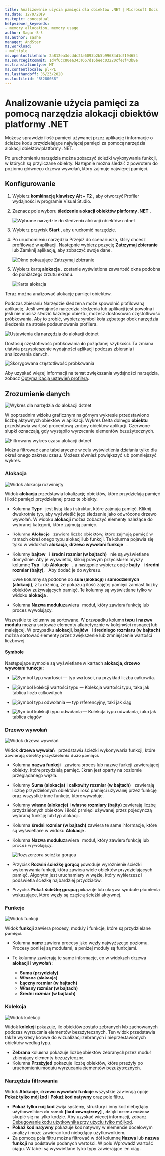 ```yaml
---
title: Analizowanie użycia pamięci dla obiektów .NET | Microsoft Docs
ms.date: 12/9/2019
ms.topic: conceptual
helpviewer_keywords:
- memory allocation, memory usage
author: Sagar-S-S
ms.author: sashe
manager: AndSter
ms.workload:
- multiple
ms.openlocfilehash: 2a812ea3dcddc2fa6093b2b5b99684d1d5194654
ms.sourcegitcommit: 1d4f6cc80ea343a667d16beec03220cfe1f43b8e
ms.translationtype: MT
ms.contentlocale: pl-PL
ms.lasthandoff: 06/23/2020
ms.locfileid: "85280038"
---
```

# <a name="analyze-memory-usage-by-using-the-net-object-allocation-tool"></a>Analizowanie użycia pamięci za pomocą narzędzia alokacji obiektów platformy .NET

Możesz sprawdzić ilość pamięci używanej przez aplikację i informacje o ścieżce kodu przydzielające najwięcej pamięci za pomocą narzędzia alokacji obiektów platformy .NET.

Po uruchomieniu narzędzia można zobaczyć ścieżki wykonywania funkcji, w których są przyliczane obiekty. Następnie można śledzić z powrotem do poziomu głównego drzewa wywołań, który zajmuje najwięcej pamięci.

## <a name="setup"></a>Konfigurowanie

1. Wybierz **kombinację klawiszy Alt + F2** , aby otworzyć Profiler wydajności w programie Visual Studio.

1. Zaznacz pole wyboru **śledzenie alokacji obiektów platformy .NET** .

   ![Wybrane narzędzie do śledzenia alokacji obiektów dotnet](../profiling/media/dotnetalloctoolselected.png "Wybrane narzędzie do śledzenia alokacji obiektów dotnet")

1. Wybierz przycisk **Start** , aby uruchomić narzędzie.

1. Po uruchomieniu narzędzia Przejdź do scenariusza, który chcesz profilować w aplikacji. Następnie wybierz pozycję **Zatrzymaj zbieranie** lub Zamknij aplikację, aby zobaczyć swoje dane.

   ![Okno pokazujące Zatrzymaj zbieranie](../profiling/media/stopcollectionlighttheme.png "Okno pokazujące Zatrzymaj zbieranie")

1. Wybierz kartę **alokacja** . zostanie wyświetlona zawartość okna podobna do poniższego zrzutu ekranu.

   ![Karta alokacja](../profiling/media/allocationview.png "Karta alokacja")

Teraz można analizować alokację pamięci obiektów.

Podczas zbierania Narzędzie śledzenia może spowolnić profilowaną aplikację. Jeśli wydajność narzędzia śledzenia lub aplikacji jest powolna i jeśli nie musisz śledzić każdego obiektu, możesz dostosować częstotliwość próbkowania. Aby to zrobić, wybierz symbol koła zębatego obok narzędzia śledzenia na stronie podsumowania profilera.

![Ustawienia dla narzędzia do alokacji dotnet](../profiling/media/dotnetallocsettings.png "Ustawienia dla narzędzia do alokacji dotnet")

Dostosuj częstotliwość próbkowania do pożądanej szybkości. Ta zmiana ułatwia przyspieszenie wydajności aplikacji podczas zbierania i analizowania danych.

![Skorygowana częstotliwość próbkowania](../profiling/media/adjustedsamplingratedotnetalloctool.png "Skorygowana częstotliwość próbkowania")

Aby uzyskać więcej informacji na temat zwiększania wydajności narzędzia, zobacz [Optymalizacja ustawień profilera](../profiling/optimize-profiler-settings.md).

## <a name="understand-your-data"></a>Zrozumienie danych

![Wykres dla narzędzia do alokacji dotnet](../profiling/media/graphdotnetalloc.png "Wykres dla narzędzia do alokacji dotnet")

W poprzednim widoku graficznym na górnym wykresie przedstawiono liczbę aktywnych obiektów w aplikacji. Wykres Delta dolnego **obiektu** przedstawia wartość procentową zmiany obiektów aplikacji. Czerwone słupki oznaczają, gdy wystąpiło wyrzucanie elementów bezużytecznych.

![Filtrowany wykres czasu alokacji dotnet](../profiling/media/graphdotnetalloctimefiltered.png "Filtrowany wykres czasu alokacji dotnet")

Można filtrować dane tabelaryczne w celu wyświetlenia działania tylko dla określonego zakresu czasu. Możesz również powiększyć lub pomniejszyć wykres.

### <a name="allocation"></a>Alokacja

![Widok alokacja rozwinięty](../profiling/media/allocationexpandedlight.png "Widok alokacja rozwinięty")

Widok **alokacja** przedstawia lokalizację obiektów, które przydzielają pamięć i ilość pamięci przydzielanej przez te obiekty.

- Kolumna **Type**   jest listą klas i struktur, które zajmują pamięć. Kliknij dwukrotnie typ, aby wyświetlić jego śledzenie jako odwrócone drzewo wywołań. W widoku **alokacji** można zobaczyć elementy należące do wybranej kategorii, które zajmują pamięć.

- Kolumna **Alokacje**   zawiera liczbę obiektów, które zajmują pamięć w ramach określonego typu alokacji lub funkcji. Ta kolumna pojawia się tylko w widokach **alokacja**, **drzewo wywołań**i **funkcje**   .

- Kolumny **bajtów**   i **średni rozmiar (w bajtach)**   nie są wyświetlane domyślnie. Aby je wyświetlić, kliknij prawym przyciskiem myszy kolumnę **Typ**   lub **Alokacje**   , a następnie wybierz opcje **bajty**   i **średni rozmiar (bajty)**,   Aby dodać je do wykresu. 

   Dwie kolumny są podobne do **sum (alokacji)** i **samodzielnych (alokacji)**, z tą różnicą, że pokazują ilość zajętej pamięci zamiast liczby obiektów zużywających pamięć. Te kolumny są wyświetlane tylko w widoku **alokacja** .

- Kolumna **Nazwa modułu**zawiera   moduł, który zawiera funkcję lub proces wywołujący.

Wszystkie te kolumny są sortowane. W przypadku kolumn **typu** i **nazwy modułu** można sortować elementy alfabetycznie w kolejności rosnącej lub malejącej. W przypadku **alokacji**, **bajtów**   i **średniego rozmiaru (w bajtach)** można sortować elementy przez zwiększenie lub zmniejszenie wartości liczbowej.

#### <a name="symbols"></a>Symbole

Następujące symbole są wyświetlane w kartach **alokacja**, **drzewo wywołań**i **funkcje** :

- ![Symbol typu wartości](../profiling/media/valuetypeicon.png "Symbol typu wartości") — typ wartości, na przykład liczba całkowita.

- ![Symbol kolekcji wartości typu](../profiling/media/valuetypecollectionicon.png "Symbol kolekcji wartości typu") — Kolekcja wartości typu, taka jak tablica liczb całkowitych

- ![Symbol typu odwołania](../profiling/media/referencetypeicon.png "Symbol typu odwołania") — typ referencyjny, taki jak ciąg

- ![Symbol kolekcji typu odwołania](../profiling/media/referencetypecollectionicon.png "Symbol kolekcji typu odwołania") — Kolekcja typu odwołania, taka jak tablica ciągów

### <a name="call-tree"></a>Drzewo wywołań

![Widok drzewa wywołań](../profiling/media/calltreelight.png "Widok drzewa wywołań")

Widok **drzewa wywołań**   przedstawia ścieżki wykonywania funkcji, które zawierają obiekty przydzielenia dużo pamięci.

- Kolumna **nazwa funkcji**   zawiera proces lub nazwę funkcji zawierającej obiekty, które przydzielą pamięć. Ekran jest oparty na poziomie przeglądanego węzła.
- Kolumny **Suma (alokacja)** i **całkowity rozmiar (w bajtach)**   zawierają liczbę przydzielonych obiektów i ilość pamięci używanej przez funkcję oraz wszystkie inne funkcje, które wywołuje.
- Kolumny **własne (alokacje)** i **własne rozmiary (bajty)** zawierają liczbę przydzielonych obiektów i ilość pamięci używanej przez pojedynczą wybraną funkcję lub typ alokacji.
- Kolumna **średni rozmiar (w bajtach)** zawiera te same informacje, które są wyświetlane w widoku **Alokacje** .
- Kolumna **Nazwa modułu**zawiera   moduł, który zawiera funkcję lub proces wywołujący.

   ![Rozszerzona ścieżka gorąca](../profiling/media/hotpathlight.png "Rozszerzona ścieżka gorąca")

- Przycisk **Rozwiń ścieżkę gorącą** powoduje wyróżnienie ścieżki wykonywania funkcji, która zawiera wiele obiektów przydzielających pamięć. Algorytm jest uruchamiany w węźle, który wybierzesz i podświetla ścieżkę najbardziej przydziałów.
- Przycisk **Pokaż ścieżkę gorącą** pokazuje lub ukrywa symbole płomienia wskazujące, które węzły są częścią ścieżki aktywnej.

### <a name="functions"></a>Funkcje

![Widok funkcji](../profiling/media/functionslight.png "Widok funkcji")

Widok **funkcji** zawiera procesy, moduły i funkcje, które są przydzielane pamięci.

- Kolumna **name** zawiera procesy jako węzły najwyższego poziomu. Procesy poniżej są modułami, a poniżej moduły są funkcjami.
- Te kolumny zawierają te same informacje, co w widokach drzewa **alokacji** i **wywołań** :

   - **Suma (przydziały)**
   - **Własne (alokacje)**
   - **Łączny rozmiar (w bajtach)**
   - **Własny rozmiar (w bajtach)**
   - **Średni rozmiar (w bajtach)**

### <a name="collection"></a>Kolekcja

![Widok kolekcji](../profiling/media/collectionlight.png "Widok kolekcji")

Widok **kolekcji** pokazuje, ile obiektów zostało zebranych lub zachowanych podczas wyrzucania elementów bezużytecznych. Ten widok przedstawia także wykresy kołowe do wizualizacji zebranych i nieprzestawionych obiektów według typu.

- **Zebrana** kolumna pokazuje liczbę obiektów zebranych przez moduł zbierający elementy bezużyteczne.
- Kolumna **Przeżyjed** pokazuje liczbę obiektów, które przeżyły po uruchomieniu modułu wyrzucania elementów bezużytecznych.

### <a name="filtering-tools"></a>Narzędzia filtrowania

Widok **Alokacje**, **drzewo wywołań**i **funkcje** wszystkie zawierają opcje **Pokaż tylko mój kod** i **Pokaż kod natywny** oraz pole filtru.

- **Pokaż tylko mój kod** zwija systemy, struktury i inny kod niebędący użytkownikiem do ramek **[kod zewnętrzny]** , dzięki czemu możesz skupić się na tylko kodzie. Aby uzyskać więcej informacji, zobacz [Debugowanie kodu użytkownika przy użyciu tylko mój kod](../debugger/just-my-code.md).
- **Pokaż kod natywny** pokazuje kod natywny w elemencie docelowym analizy i może zawierać kod niebędący użytkownikiem.
- Za pomocą pola filtru można filtrować w dół kolumnę **Nazwa** lub **nazwa funkcji** na podstawie podanych wartości. W polu Wprowadź wartość ciągu. W tabeli są wyświetlane tylko typy zawierające ten ciąg.
